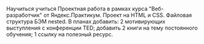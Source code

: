 Научиться учиться
Проектная работа в рамках курса "Веб-разработчик" от Яндекс.Практикум.
Проект на HTML и CSS.
Файловая структура БЭМ nested.
В планах добавить:
2 мотивирующих выступления с конференции TED;
добавить 2 книги на тему постоянного обучения;
1 ссылку на полезный ресурс.



